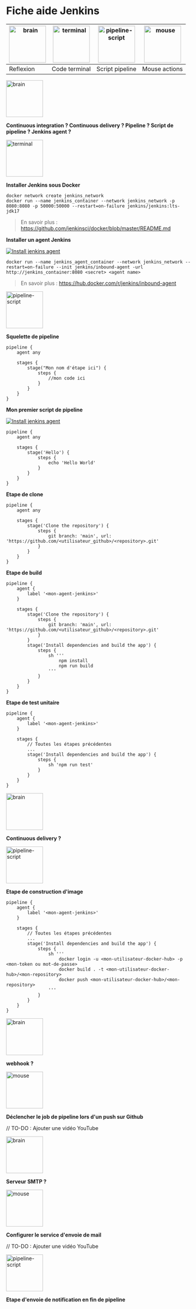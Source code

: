 # Fiche aide Jenkins

| <img src="https://cdn-icons-png.flaticon.com/512/9044/9044199.png" alt="brain" width="100"/> | <img src="https://cdn-icons-png.flaticon.com/512/1336/1336682.png" alt="terminal" width="100"/> | <img src="https://cdn-icons-png.flaticon.com/512/3867/3867652.png" alt="pipeline-script" width="100"/> | <img src="https://cdn-icons-png.flaticon.com/512/7098/7098010.png" alt="mouse" width="100"/>
| -------- | ------- | -------- | -------- |
| Reflexion  | Code terminal    | Script pipeline  | Mouse actions  |

<img src="https://cdn-icons-png.flaticon.com/512/9044/9044199.png" alt="brain" width="100"/>

**Continuous integration ? Continuous delivery ? Pipeline ? Script de pipeline ? Jenkins agent ?**

<img src="https://cdn-icons-png.flaticon.com/512/1336/1336682.png" alt="terminal" width="100"/>

**Installer Jenkins sous Docker**
```
docker network create jenkins_network
docker run --name jenkins_container --network jenkins_network -p 8080:8080 -p 50000:50000 --restart=on-failure jenkins/jenkins:lts-jdk17
```
> En savoir plus : https://github.com/jenkinsci/docker/blob/master/README.md

**Installer un agent Jenkins**

[![Install jenkins agent](https://img.youtube.com/vi/6hYeuHOOiVs/0.jpg)](https://www.youtube.com/watch?v=6hYeuHOOiVs&list=PLlnA7yc_4K0hlppiX--DNEGfi9C7dsSHb&index=4)

```
docker run --name jenkins_agent_container --network jenkins_network --restart=on-failure --init jenkins/inbound-agent -url http://jenkins_container:8080 <secret> <agent name>
```

> En savoir plus : https://hub.docker.com/r/jenkins/inbound-agent

<img src="https://cdn-icons-png.flaticon.com/512/3867/3867652.png" alt="pipeline-script" width="100"/>

**Squelette de pipeline**
```
pipeline {
    agent any

    stages {
        stage("Mon nom d'étape ici") {
            steps {
                //mon code ici
            }
        }
    }
}
```

**Mon premier script de pipeline**

[![Install jenkins agent](https://img.youtube.com/vi/Q5ySlzAWlbE/0.jpg)](https://www.youtube.com/watch?v=Q5ySlzAWlbE&list=PLlnA7yc_4K0hlppiX--DNEGfi9C7dsSHb&index=3
)

```
pipeline {
    agent any

    stages {
        stage('Hello') {
            steps {
                echo 'Hello World'
            }
        }
    }
}
```

**Etape de clone**

```
pipeline {
    agent any

    stages {
        stage('Clone the repository') {
            steps {
                git branch: 'main', url: 'https://github.com/<utilisateur_github>/<repository>.git'
            }
        }
    }
}
```

**Etape de build**

```
pipeline {
    agent {
        label '<mon-agent-jenkins>'
    }

    stages {
        stage('Clone the repository') {
            steps {
                git branch: 'main', url: 'https://github.com/<utilisateur_github>/<repository>.git'
            }
        }
        stage('Install dependencies and build the app') {
            steps {
                sh '''
                    npm install
                    npm run build
                '''
            }
        }
    }
}
```

**Etape de test unitaire**

```
pipeline {
    agent {
        label '<mon-agent-jenkins>'
    }

    stages {
        // Toutes les étapes précédentes
        ...
        stage('Install dependencies and build the app') {
            steps {
                sh 'npm run test'
            }
        }
    }
}
```

<img src="https://cdn-icons-png.flaticon.com/512/9044/9044199.png" alt="brain" width="100"/>

**Continuous delivery ?**

<img src="https://cdn-icons-png.flaticon.com/512/3867/3867652.png" alt="pipeline-script" width="100"/>

**Etape de construction d'image**

```
pipeline {
    agent {
        label '<mon-agent-jenkins>'
    }

    stages {
        // Toutes les étapes précédentes
        ...
        stage('Install dependencies and build the app') {
            steps {
                sh '''
                    docker login -u <mon-utilisateur-docker-hub> -p <mon-token ou mot-de-passe>
                    docker build . -t <mon-utilisateur-docker-hub>/<mon-repository>
                    docker push <mon-utilisateur-docker-hub>/<mon-repository>
                '''
            }
        }
    }
}
```

<img src="https://cdn-icons-png.flaticon.com/512/9044/9044199.png" alt="brain" width="100"/>

**webhook ?**

<img src="https://cdn-icons-png.flaticon.com/512/7098/7098010.png" alt="mouse" width="100"/>

**Déclencher le job de pipeline lors d'un push sur Github**

// TO-DO : Ajouter une vidéo YouTube

<img src="https://cdn-icons-png.flaticon.com/512/9044/9044199.png" alt="brain" width="100"/>

**Serveur SMTP ?**

<img src="https://cdn-icons-png.flaticon.com/512/7098/7098010.png" alt="mouse" width="100"/>

**Configurer le service d'envoie de mail**

// TO-DO : Ajouter une vidéo YouTube

<img src="https://cdn-icons-png.flaticon.com/512/3867/3867652.png" alt="pipeline-script" width="100"/>

**Etape d'envoie de notification en fin de pipeline**
